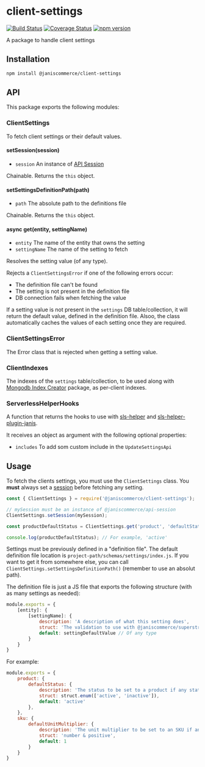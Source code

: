 # client-settings

[![Build Status](https://travis-ci.org/janis-commerce/client-settings.svg?branch=master)](https://travis-ci.org/janis-commerce/client-settings)
[![Coverage Status](https://coveralls.io/repos/github/janis-commerce/client-settings/badge.svg?branch=master)](https://coveralls.io/github/janis-commerce/client-settings?branch=master)
[![npm version](https://badge.fury.io/js/%40janiscommerce%2Fclient-settings.svg)](https://www.npmjs.com/package/@janiscommerce/client-settings)

A package to handle client settings

## Installation
```sh
npm install @janiscommerce/client-settings
```

## API

This package exports the following modules:

### ClientSettings

To fetch client settings or their default values.

#### **setSession(session)**

- `session` An instance of [API Session](https://npmjs.org/package/@janiscommerce/api-session)

Chainable. Returns the `this` object.

#### **setSettingsDefinitionPath(path)**

- `path` <String> The absolute path to the definitions file

Chainable. Returns the `this` object.

#### **async get(entity, settingName)**

- `entity` <String> The name of the entity that owns the setting
- `settingName` <String> The name of the setting to fetch

Resolves the setting value (of any type).

Rejects a `ClientSettingsError` if one of the following errors occur:
- The definition file can't be found
- The setting is not present in the definition file
- DB connection fails when fetching the value

If a setting value is not present in the `settings` DB table/collection, it will return the default value, defined in the definition file.
Alsoo, the class automatically caches the values of each setting once they are required.

### ClientSettingsError

The Error class that is rejected when getting a setting value.

### ClientIndexes

The indexes of the `settings` table/collection, to be used along with [Mongodb Index Creator](https://www.npmjs.com/package/@janiscommerce/mongodb-index-creator) package, as per-client indexes.

### ServerlessHelperHooks

A function that returns the hooks to use with [sls-helper](https://www.npmjs.com/package/sls-helper) and [sls-helper-plugin-janis](https://www.npmjs.com/package/sls-helper-plugin-janis).

It receives an object as argument with the following optional properties:

- `includes` To add som custom include in the `UpdateSettingsApi`

## Usage

To fetch the clients settings, you must use the `ClientSettings` class. You **must** always set a [session](https://npmjs.org/package/@janiscommerce/api-session) before fetching any setting.

```js
const { ClientSettings } = require('@janiscommerce/client-settings');

// mySession must be an instance of @janiscommerce/api-session
ClientSettings.setSession(mySession);

const productDefaultStatus = ClientSettings.get('product', 'defaultStatus');

console.log(productDefaultStatus); // For example, 'active'
```

Settings must be previously defined in a "definition file". The default definition file location is `project-path/schemas/settings/index.js`.
If you want to get it from somewhere else, you can call `ClientSettings.setSettingsDefinitionPath()` (remember to use an absolut path).

The definition file is just a JS file that exports the following structure (with as many settings as needed):

```js
module.exports = {
	[entity]: {
		[settingName]: {
			description: 'A description of what this setting does',
			struct: 'The validation to use with @janiscommerce/superstruct package',
			default: settingDefaultValue // Of any type
		}
	}
}
```

For example:

```js
module.exports = {
	product: {
		defaultStatus: {
			description: 'The status to be set to a product if any status is provided',
			struct: struct.enum(['active', 'inactive']),
			default: 'active'
		},
	},
	sku: {
		defaultUnitMultiplier: {
			description: 'The unit multiplier to be set to an SKU if any multiplier is provided',
			struct: 'number & positive',
			default: 1
		}
	}
}
```
